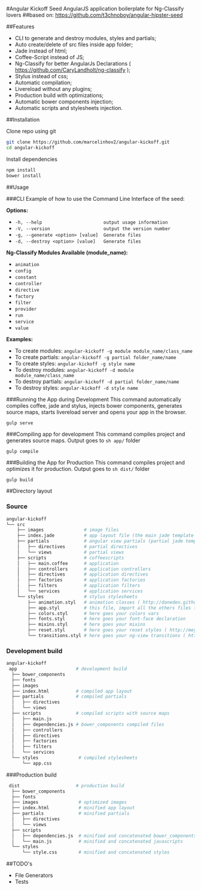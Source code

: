 #Angular Kickoff Seed
AngularJS application boilerplate for Ng-Classify lovers
##based on: https://github.com/t3chnoboy/angular-hipster-seed

##Features
* CLI to generate and destroy modules, styles and partials;
* Auto create/delete of src files inside app folder;
* Jade instead of html;
* Coffee-Script instead of JS;
* Ng-Classify for better AngularJs Declarations ( https://github.com/CaryLandholt/ng-classify );
* Stylus instead of css;
* Automatic compilation;
* Livereload without any plugins;
* Production build with optimizations;
* Automatic bower components injection;
* Automatic scripts and stylesheets injection.

##Installation

Clone repo using git
```sh
git clone https://github.com/marcelinhov2/angular-kickoff.git
cd angular-kickoff
```
Install dependencies
```sh
npm install
bower install
```

##Usage

###CLI
Example of how to use the Command Line Interface of the seed:

__Options:__

* ```-h, --help                       output usage information```
* ```-V, --version                    output the version number```
* ```-g, --generate <option> [value]  Generate files```
* ```-d, --destroy <option> [value]   Generate files```

__Ng-Classify Modules Available (module_name):__ 

* ```animation```
* ```config```
* ```constant```
* ```controller```
* ```directive```
* ```factory```
* ```filter```
* ```provider```
* ```run```
* ```service```
* ```value```

__Examples:__ 

* To create modules:   ```angular-kickoff -g module module_name/class_name```
* To create partials:  ```angular-kickoff -g partial folder_name/name```
* To create styles:    ```angular-kickoff -g style name```
* To destroy modules:  ```angular-kickoff -d module module_name/class_name```
* To destroy partials: ```angular-kickoff -d partial folder_name/name```
* To destroy styles:   ```angular-kickoff -d style name```


###Running the App during Development
This command automatically compiles coffee, jade and stylus, injects bower components, generates source maps, starts livereload server and opens your app in the browser.
```sh
gulp serve
```

###Compiling app for development
This command compiles project and generates source maps. Output goes to ```sh app/``` folder
```
gulp compile
```

###Building the App for Production
This command compiles project and optimizes it for production. Output goes to ```sh dist/``` folder
```
gulp build
```

##Directory layout

### Source

```sh
angular-kickoff
└── src
    ├── images               # image files
    ├── index.jade           # app layout file (the main jade template file of the app)
    ├── partials             # angular view partials (partial jade templates)
    │   ├── directives       # partial directives
    │   └── views            # partial views
    ├── scripts              # coffeescripts
    │   ├── main.coffee      # application
    │   ├── controllers      # application controllers
    │   ├── directives       # application directives
    │   ├── factories        # application factories
    │   ├── filters          # application filters
    │   └── services         # application services
    └── styles               # stylus stylesheets
        ├── animation.styl   # animation classes ( http://daneden.github.io/animate.css/ )
        ├── app.styl         # this file, import all the others files that you create
        ├── colors.styl      # here goes your colors vars
        ├── fonts.styl       # here goes your font-face declaration
        ├── mixins.styl      # here goes your mixins
        ├── reset.styl       # here goes your reset styles ( http://meyerweb.com/eric/tools/css/reset/ )
        └── transitions.styl # here goes your ng-view transitions ( https://github.com/mgechev/angular-transitions )
```

### Development build

```sh
angular-kickoff
 app                      # development build
  ├── bower_components
  ├── fonts
  ├── images
  ├── index.html          # compiled app layout
  ├── partials            # compiled partials
  │   ├── directives
  │   └── views
  ├── scripts             # compiled scripts with source maps
  │   ├── main.js
  │   ├── dependencies.js # bower_components compiled files
  │   ├── controllers
  │   ├── directives
  │   ├── factories
  │   ├── filters
  │   └── services
  └── styles               # compiled stylesheets
      └── app.css
```

###Production build

```sh
 dist                     # production build
  ├── bower_components
  ├── fonts
  ├── images               # optimized images
  ├── index.html           # minified app layout
  ├── partials             # minified partials
  │   ├── directives
  │   └── views
  ├── scripts
  │   ├── dependencies.js  # minified and concatenated bower_components
  │   └── main.js          # minified and concatenated javascripts
  └── styles
      └── style.css        # minified and concatenated styles
```

##TODO's
* File Generators
* Tests
